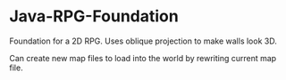 # Java-RPG-Foundation

Foundation for a 2D RPG.
Uses oblique projection to make walls look 3D.

Can create new map files to load into the world by rewriting current map file.
